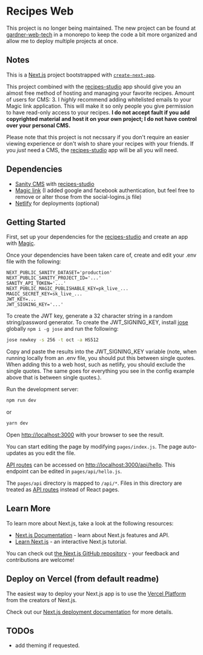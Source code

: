 # Recipes Web

This project is no longer being maintained. The new project can be found at [gardner-web-tech](https://github.com/AJax2012/gardner-web-tech) in a monorepo to keep the code a bit more organized and allow me to deploy multiple projects at once.

## Notes

This is a [Next.js](https://nextjs.org/) project bootstrapped with [`create-next-app`](https://github.com/vercel/next.js/tree/canary/packages/create-next-app).

This project combined with the [recipes-studio](https://github.com/ajax2012/recipes-studio) app should give you an almost free method of hosting and managing your favorite recipes. Amount of users for CMS: 3. I _highly_ recommend adding whitelisted emails to your Magic link application. This will make it so only people you give permission to have read-only access to your recipes. **I do not accept fault if you add copyrighted material and host it on your own project; I do not have control over your personal CMS.**

Please note that this project is not necssary if you don't require an easier viewing experience or don't wish to share your recipes with your friends. If you _just_ need a CMS, the [recipes-studio](https://github.com/ajax2012/recipes-studio) app will be all you will need.

## Dependencies

- [Sanity CMS](https://sanity.io) with [recipes-studio](https://github.com/ajax2012/recipes-studio)
- [Magic link](https://magic.link) (I added google and facebook authentication, but feel free to remove or alter those from the social-logins.js file)
- [Netlify](https://netlify.com) for deployments (optional)

## Getting Started

First, set up your dependencies for the [recipes-studio](https://github.com/ajax2012/recipes-studio) and create an app with [Magic](https://magic.link).

Once your dependencies have been taken care of, create and edit your .env file with the following:

```env
NEXT_PUBLIC_SANITY_DATASET='production'
NEXT_PUBLIC_SANITY_PROJECT_ID='...'
SANITY_API_TOKEN='...'
NEXT_PUBLIC_MAGIC_PUBLISHABLE_KEY=pk_live_...
MAGIC_SECRET_KEY=sk_live_...
JWT_KEY=...
JWT_SIGNING_KEY='...'
```

To create the JWT key, generate a 32 character string in a random string/password generator. To create the JWT_SIGNING_KEY, install [jose](https://www.npmjs.com/package/jose) globally `npm i -g jose` and run the following:

```bash
jose newkey -s 256 -t oct -a HS512
```

Copy and paste the results into the JWT_SIGNING_KEY variable (note, when running locally from an .env file, you should put this between single quotes. When adding this to a web host, such as netlify, you should exclude the single quotes. The same goes for everything you see in the config example above that is between single quotes.).

Run the development server:

```bash
npm run dev
```

or

```bash
yarn dev
```

Open [http://localhost:3000](http://localhost:3000) with your browser to see the result.

You can start editing the page by modifying `pages/index.js`. The page auto-updates as you edit the file.

[API routes](https://nextjs.org/docs/api-routes/introduction) can be accessed on [http://localhost:3000/api/hello](http://localhost:3000/api/hello). This endpoint can be edited in `pages/api/hello.js`.

The `pages/api` directory is mapped to `/api/*`. Files in this directory are treated as [API routes](https://nextjs.org/docs/api-routes/introduction) instead of React pages.

## Learn More

To learn more about Next.js, take a look at the following resources:

- [Next.js Documentation](https://nextjs.org/docs) - learn about Next.js features and API.
- [Learn Next.js](https://nextjs.org/learn) - an interactive Next.js tutorial.

You can check out [the Next.js GitHub repository](https://github.com/vercel/next.js/) - your feedback and contributions are welcome!

## Deploy on Vercel (from default readme)

The easiest way to deploy your Next.js app is to use the [Vercel Platform](https://vercel.com/new?utm_medium=default-template&filter=next.js&utm_source=create-next-app&utm_campaign=create-next-app-readme) from the creators of Next.js.

Check out our [Next.js deployment documentation](https://nextjs.org/docs/deployment) for more details.

## TODOs

- add theming if requested.
